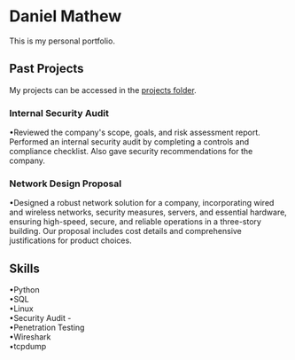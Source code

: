 # Daniel Mathew 
This is my personal portfolio.

## Past Projects
My projects can be accessed in the [projects folder](projects).

### Internal Security Audit                                                                                                                                                             
•Reviewed the company's scope, goals, and risk assessment report. Performed an internal security audit by completing a controls and compliance checklist. Also gave security recommendations for the company.

### Network Design Proposal   										                                                                                                                                       
•Designed a robust network solution for a company, incorporating wired and wireless networks, security measures, servers, and essential hardware, ensuring high-speed, secure, and reliable operations in a three-story building. Our proposal includes cost details and comprehensive justifications for product choices.	


## Skills
•Python <br>
•SQL <br>
•Linux <br>
•Security Audit - <br>
•Penetration Testing <br>
•Wireshark <br>
•tcpdump <br>


